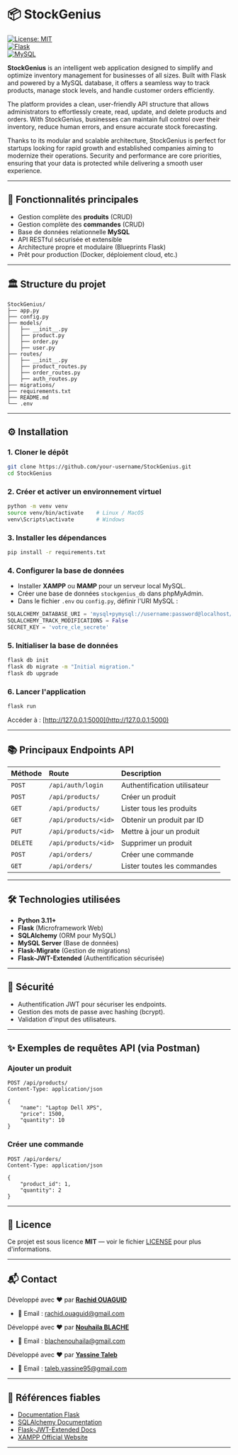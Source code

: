 # 📦 StockGenius

[![License: MIT](https://img.shields.io/badge/License-MIT-green.svg)](LICENSE)  
[![Flask](https://img.shields.io/badge/Flask-2.3-blue)](https://flask.palletsprojects.com/)  
[![MySQL](https://img.shields.io/badge/MySQL-8.0-blue)](https://www.mysql.com/)  

**StockGenius**  is an intelligent web application designed to simplify and optimize inventory management for businesses of all sizes. Built with Flask and powered by a MySQL database, it offers a seamless way to track products, manage stock levels, and handle customer orders efficiently.

The platform provides a clean, user-friendly API structure that allows administrators to effortlessly create, read, update, and delete products and orders. With StockGenius, businesses can maintain full control over their inventory, reduce human errors, and ensure accurate stock forecasting.

Thanks to its modular and scalable architecture, StockGenius is perfect for startups looking for rapid growth and established companies aiming to modernize their operations. Security and performance are core priorities, ensuring that your data is protected while delivering a smooth user experience.

---

## 🚀 Fonctionnalités principales

- Gestion complète des **produits** (CRUD)
- Gestion complète des **commandes** (CRUD)
- Base de données relationnelle **MySQL**
- API RESTful sécurisée et extensible
- Architecture propre et modulaire (Blueprints Flask)
- Prêt pour production (Docker, déploiement cloud, etc.)

---

## 🏛️ Structure du projet

```
StockGenius/
├── app.py
├── config.py
├── models/
│   ├── __init__.py
│   ├── product.py
│   ├── order.py
│   ├── user.py
├── routes/
│   ├── __init__.py
│   ├── product_routes.py
│   ├── order_routes.py
│   ├── auth_routes.py
├── migrations/
├── requirements.txt
├── README.md
└── .env
```

---

## ⚙️ Installation

### 1. Cloner le dépôt
```bash
git clone https://github.com/your-username/StockGenius.git
cd StockGenius
```

### 2. Créer et activer un environnement virtuel
```bash
python -m venv venv
source venv/bin/activate    # Linux / MacOS
venv\Scripts\activate       # Windows
```

### 3. Installer les dépendances
```bash
pip install -r requirements.txt
```

### 4. Configurer la base de données
- Installer **XAMPP** ou **MAMP** pour un serveur local MySQL.
- Créer une base de données `stockgenius_db` dans phpMyAdmin.
- Dans le fichier `.env` ou `config.py`, définir l'URI MySQL :

```python
SQLALCHEMY_DATABASE_URI = 'mysql+pymysql://username:password@localhost/stockgenius_db'
SQLALCHEMY_TRACK_MODIFICATIONS = False
SECRET_KEY = 'votre_cle_secrete'
```

### 5. Initialiser la base de données
```bash
flask db init
flask db migrate -m "Initial migration."
flask db upgrade
```

### 6. Lancer l'application
```bash
flask run
```

Accéder à : [http://127.0.0.1:5000](http://127.0.0.1:5000)

---

## 📚 Principaux Endpoints API

| Méthode | Route | Description |
|:---|:---|:---|
| `POST` | `/api/auth/login` | Authentification utilisateur |
| `POST` | `/api/products/` | Créer un produit |
| `GET` | `/api/products/` | Lister tous les produits |
| `GET` | `/api/products/<id>` | Obtenir un produit par ID |
| `PUT` | `/api/products/<id>` | Mettre à jour un produit |
| `DELETE` | `/api/products/<id>` | Supprimer un produit |
| `POST` | `/api/orders/` | Créer une commande |
| `GET` | `/api/orders/` | Lister toutes les commandes |

---

## 🛠️ Technologies utilisées

- **Python 3.11+**
- **Flask** (Microframework Web)
- **SQLAlchemy** (ORM pour MySQL)
- **MySQL Server** (Base de données)
- **Flask-Migrate** (Gestion de migrations)
- **Flask-JWT-Extended** (Authentification sécurisée)

---

## 🔐 Sécurité

- Authentification JWT pour sécuriser les endpoints.
- Gestion des mots de passe avec hashing (bcrypt).
- Validation d'input des utilisateurs.

---

## ✨ Exemples de requêtes API (via Postman)

### Ajouter un produit
```http
POST /api/products/
Content-Type: application/json

{
    "name": "Laptop Dell XPS",
    "price": 1500,
    "quantity": 10
}
```

### Créer une commande
```http
POST /api/orders/
Content-Type: application/json

{
    "product_id": 1,
    "quantity": 2
}
```

---

## 📜 Licence

Ce projet est sous licence **MIT** — voir le fichier [LICENSE](LICENSE) pour plus d'informations.

---

## 📬 Contact

Développé avec ❤️ par **[Rachid OUAGUID](https://github.com/CleverRachid)**

- 📧 Email : rachid.ouaguid@gmail.com


Développé avec ❤️ par **[Nouhaila BLACHE](https://github.com/nouhaila2001204)**

- 📧 Email : blachenouhaila@gmail.com

Développé avec ❤️ par **[Yassine Taleb](https://github.com/devproggithub)**

- 📧 Email : taleb.yassine95@gmail.com

---

## 📖 Références fiables

- [Documentation Flask](https://flask.palletsprojects.com/)
- [SQLAlchemy Documentation](https://docs.sqlalchemy.org/en/20/)
- [Flask-JWT-Extended Docs](https://flask-jwt-extended.readthedocs.io/en/stable/)
- [XAMPP Official Website](https://www.apachefriends.org/index.html)

---

